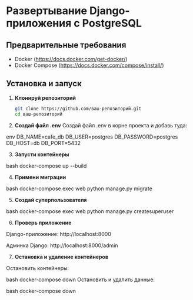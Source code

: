 # Развертывание Django-приложения с PostgreSQL

## Предварительные требования
- Docker (https://docs.docker.com/get-docker/)
- Docker Compose (https://docs.docker.com/compose/install/)

## Установка и запуск
1. **Клонируй репозиторий**
   ```bash
   git clone https://github.com/ваш-репозиторий.git
   cd ваш-репозиторий
2. **Создай файл .env**
Создай файл .env в корне проекта и добавь туда:

env
DB_NAME=cafe_db
DB_USER=postgres
DB_PASSWORD=postgres
DB_HOST=db
DB_PORT=5432

3. **Запусти контейнеры**

bash
docker-compose up --build

4. **Примени миграции**

bash
docker-compose exec web python manage.py migrate

5. **Создай суперпользователя**

bash
docker-compose exec web python manage.py createsuperuser

6. **Проверь приложение**

Django-приложение: http://localhost:8000

Админка Django: http://localhost:8000/admin

7. **Остановка и удаление контейнеров**

Остановить контейнеры:

bash
docker-compose down
Остановить и удалить данные:

bash
docker-compose down
